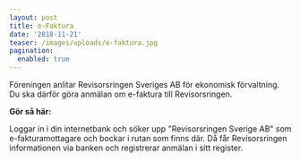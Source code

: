 ```yaml
---
layout: post
title: e-Faktura
date: '2018-11-21'
teaser: /images/uploads/e-faktura.jpg
pagination: 
  enabled: true
---
```

Föreningen anlitar Revisorsringen Sveriges AB för ekonomisk förvaltning. Du ska därför göra anmälan om e-faktura till Revisorsringen. 

**Gör så här:**

Loggar in i din internetbank och söker upp "Revisorsringen Sverige AB" som e-fakturamottagare och bockar i rutan som finns där. Då får Revisorsringen informationen via banken och registrerar anmälan i sitt register.

